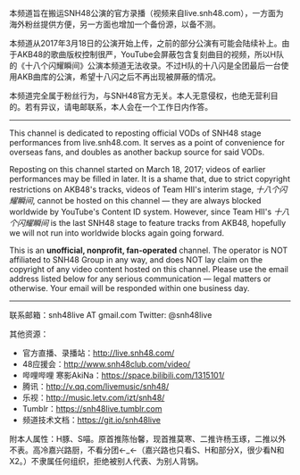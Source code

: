 本频道旨在搬运SNH48公演的官方录播（视频来自live.snh48.com），一方面为海外粉丝提供方便，另一方面也增加一个备份源，以备不测。

本频道从2017年3月18日的公演开始上传，之前的部分公演有可能会陆续补上。由于AKB48的歌曲版权控制很严，YouTube会屏蔽包含复刻曲目的视频，所以H队的《十八个闪耀瞬间》公演本频道无法收录。不过H队的十八闪是全团最后一台使用AKB曲库的公演，希望十八闪之后不再出现被屏蔽的情况。

本频道完全属于粉丝行为，与SNH48官方无关。本人无意侵权，也绝无营利目的。若有异议，请电邮联系，本人会在一个工作日内作答。

---

This channel is dedicated to reposting official VODs of SNH48 stage performances from live.snh48.com. It serves as a point of convenience for overseas fans, and doubles as another backup source for said VODs.

Reposting on this channel started on March 18, 2017; videos of earlier performances may be filled in later. It is a shame that, due to strict copyright restrictions on AKB48's tracks, videos of Team HⅡ's interim stage, *十八个闪耀瞬间*, cannot be hosted on this channel — they are always blocked worldwide by YouTube's Content ID system. However, since Team HⅡ's *十八个闪耀瞬间* is the last SNH48 stage to feature tracks from AKB48, hopefully we will not run into worldwide blocks again going forward.

This is an **unofficial, nonprofit, fan-operated** channel. The operator is NOT affiliated to SNH48 Group in any way, and does NOT lay claim on the copyright of any video content hosted on this channel. Please use the email address listed below for any serious communication — legal matters or otherwise. Your email will be responded within one business day.

---

联系邮箱：snh48live AT gmail.com
Twitter: @snh48live

其他资源：
- 官方直播、录播站：http://live.snh48.com/
- 48应援会：http://www.snh48club.com/video/
- 哔哩哔哩 寒影AkiNa：https://space.bilibili.com/1315101/
- 腾讯：http://v.qq.com/livemusic/snh48/
- 乐视：http://music.letv.com/izt/snh48/
- Tumblr：https://snh48live.tumblr.com
- 频道技术文档：https://git.io/snh48live

附本人属性：H豚、S喵。原首推陈怡馨，现首推莫寒、二推许杨玉琢，二推以外不表。高冷嘉兴路厨，不看分团←_←（嘉兴路也只看S、H和部分X，很少看N和X2。）不隶属任何组织，拒绝被别人代表、为别人背锅。
